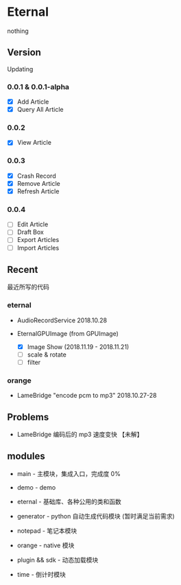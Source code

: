 # Eternal

nothing

## Version

Updating

### 0.0.1 & 0.0.1-alpha

- [x] Add Article
- [x] Query All Article

### 0.0.2

- [x] View Article

### 0.0.3

- [x] Crash Record
- [x] Remove Article
- [x] Refresh Article

### 0.0.4

- [ ] Edit Article
- [ ] Draft Box
- [ ] Export Articles
- [ ] Import Articles

## Recent

最近所写的代码

### eternal

* AudioRecordService 2018.10.28

* EternalGPUImage (from GPUImage)
  
  - [x] Image Show (2018.11.19 - 2018.11.21)
  - [ ] scale & rotate
  - [ ] filter

### orange

* LameBridge "encode pcm to mp3" 2018.10.27-28

## Problems

* LameBridge 编码后的 mp3 速度变快 【未解】

## modules

* main - 主模块，集成入口，完成度 0%

* demo - demo

* eternal - 基础库、各种公用的类和函数

* generator - python 自动生成代码模块 (暂时满足当前需求)

* notepad - 笔记本模块

* orange - native 模块

* plugin && sdk - 动态加载模块

* time - 倒计时模块
